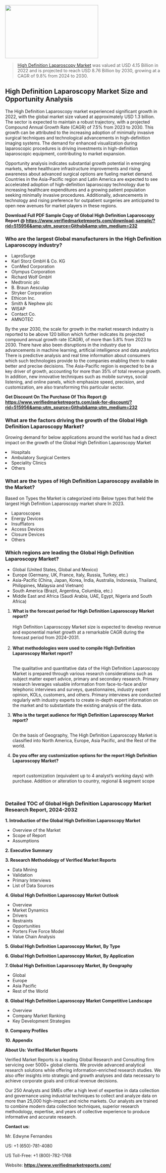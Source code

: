 
<img src="https://ffe5etoiles.com/wp-content/uploads/2024/12/MST1-300x171.png" alt="" width="300" height="171" class="alignnone size-medium wp-image-20088" /><blockquote><p><p><a href="https://www.verifiedmarketreports.com/download-sample/?rid=515956&utm_source=Github&utm_medium=232" target="_blank">High Definition Laparoscopy Market</a> was valued at USD 4.15 Billion in 2022 and is projected to reach USD 8.76 Billion by 2030, growing at a CAGR of 9.8% from 2024 to 2030.</p></blockquote><p><h2>High Definition Laparoscopy Market Size and Opportunity Analysis</h2><p>The High Definition Laparoscopy market experienced significant growth in 2022, with the global market size valued at approximately USD 1.3 billion. The sector is expected to maintain a robust trajectory, with a projected Compound Annual Growth Rate (CAGR) of 7.5% from 2023 to 2030. This growth can be attributed to the increasing adoption of minimally invasive surgical techniques and technological advancements in high-definition imaging systems. The demand for enhanced visualization during laparoscopic procedures is driving investments in high-definition laparoscopic equipment, contributing to market expansion.</p><p>Opportunity analysis indicates substantial growth potential in emerging markets, where healthcare infrastructure improvements and rising awareness about advanced surgical options are fueling market demand. Countries in the Asia-Pacific region and Latin America are expected to see accelerated adoption of high-definition laparoscopy technology due to increasing healthcare expenditures and a growing patient population seeking minimally invasive procedures. Additionally, advancements in technology and rising preference for outpatient surgeries are anticipated to open new avenues for market players in these regions.</p></p><p class=""><strong>Download Full PDF Sample Copy of Global High Definition Laparoscopy Report @ <a href="https://www.verifiedmarketreports.com/download-sample/?rid=515956&amp;utm_source=Github&amp;utm_medium=232" target="_blank">https://www.verifiedmarketreports.com/download-sample/?rid=515956&amp;utm_source=Github&amp;utm_medium=232</a></strong></p><h3 id="" class="">Who are the largest Global manufacturers in the High Definition Laparoscopy industry?</h3><p><li>LaproSurge</li><li> Karl Storz GmbH & Co. KG</li><li> ConMed Corporation</li><li> Olympus Corporation</li><li> Richard Wolf GmbH</li><li> Medtronic plc</li><li> B. Braun Aesculap</li><li> Stryker Corporation</li><li> Ethicon Inc.</li><li> Smith & Nephew plc</li><li> WISAP</li><li> Contact Co.</li><li> AMNOTEC</li></p><div class=""><div class="" dir="" data-message-author-role="" data-message-id="" data-message-model-slug=""><div class=""><div class=""><div class=""><div class="" dir="" data-message-author-role="" data-message-id="" data-message-model-slug=""><div class=""><div class=""><p>By the year 2030, the scale for growth in the market research industry is reported to be above 120 billion which further indicates its projected compound annual growth rate (CAGR), of more than 5.8% from 2023 to 2030. There have also been disruptions in the industry due to advancements in machine learning, artificial intelligence and data analytics There is predictive analysis and real time information about consumers which such technologies provide to the companies enabling them to make better and precise decisions. The Asia-Pacific region is expected to be a key driver of growth, accounting for more than 35% of total revenue growth. In addition, new innovative techniques such as mobile surveys, social listening, and online panels, which emphasize speed, precision, and customization, are also transforming this particular sector.</p><p><strong>Get Discount On The Purchase Of This Report @&nbsp; <a href="https://www.verifiedmarketreports.com/ask-for-discount/?rid=515956&amp;utm_source=Github&amp;utm_medium=232" target="_blank">https://www.verifiedmarketreports.com/ask-for-discount/?rid=515956&amp;utm_source=Github&amp;utm_medium=232</a></strong></p></div></div></div></div></div></div></div></div><h3 id="" class="">What are the factors driving the growth of the Global High Definition Laparoscopy Market?</h3><p id="" class="">Growing demand for below applications around the world has had a direct impact on the growth of the Global High Definition Laparoscopy Market</p><p id="" class=""><li>Hospitals</li><li> Ambulatory Surgical Centers</li><li> Speciality Clinics</li><li> Others</li></p><h3 id="" class="">What are the types of High Definition Laparoscopy available in the Market?</h3><p id="" class="">Based on Types the Market is categorized into Below types that held the largest High Definition Laparoscopy market share In 2023.</p><p id="" class=""><li>Laparoscopes</li><li> Energy Devices</li><li> Insufflators</li><li> Access Devices</li><li> Closure Devices</li><li> Others</li></p><h3 id="" class="">Which regions are leading the Global High Definition Laparoscopy Market?</h3><ul><li>Global (United States, Global and Mexico)</li><li>Europe (Germany, UK, France, Italy, Russia, Turkey, etc.)</li><li>Asia-Pacific (China, Japan, Korea, India, Australia, Indonesia, Thailand, Philippines, Malaysia and Vietnam)</li><li>South America (Brazil, Argentina, Columbia, etc.)</li><li>Middle East and Africa (Saudi Arabia, UAE, Egypt, Nigeria and South Africa)</li></ul><p><ol><li><strong>What is the forecast period for High Definition Laparoscopy Market report?<br /></strong><br /><span data-sheets-root="1" data-sheets-value="{&quot;1&quot;:2,&quot;2&quot;:&quot;XXXX size is expected to develop revenue and exponential market growth at a remarkable CAGR during the forecast period from 2024&ndash;2030.&quot;}" data-sheets-userformat="{&quot;2&quot;:12674,&quot;4&quot;:{&quot;1&quot;:2,&quot;2&quot;:16776960},&quot;10&quot;:2,&quot;11&quot;:0,&quot;15&quot;:&quot;Arial&quot;,&quot;16&quot;:12}">High Definition Laparoscopy Market size is expected to develop revenue and exponential market growth at a remarkable CAGR during the forecast period from 2024&ndash;2031.</span><br /><br /></li><li><strong>What methodologies were used to compile High Definition Laparoscopy Market report?<br /><br /></strong><p>The qualitative and quantitative data of the&nbsp;High Definition Laparoscopy Market is prepared through various research considerations such as subject matter expert advice, primary and secondary research. Primary research leverages valuable information from face-to-face and/or telephonic interviews and surveys, questionnaires, industry expert opinion, KOLs, customers, and others. Primary interviews are conducted regularly with industry experts to create in-depth expert information on the market and to substantiate the existing analysis of the data.&nbsp;</p></li><li><strong>Who is the target audience for High Definition Laparoscopy Market report?<br /><br /></strong><p>On the basis of Geography, The&nbsp;High Definition Laparoscopy Market is classified into North America, Europe, Asia Pacific, and the Rest of the world.</p></li><li><strong>Do you offer any customization options for the report High Definition Laparoscopy Market?<br /><br /></strong><p>report customization (equivalent up to 4 analyst&rsquo;s working days) with purchase. Addition or alteration to country, regional &amp; segment scope</p><p>&nbsp;</p></li></ol></p><h3 id="" class="">Detailed TOC of Global High Definition Laparoscopy Market Research Report, 2024-2032</h3><p id="" class=""><strong>1. Introduction of the Global High Definition Laparoscopy Market</strong></p><ul><li>Overview of the Market</li><li>Scope of Report</li><li>Assumptions</li></ul><p id="" class=""><strong>2. Executive Summary</strong></p><p id="" class=""><strong>3. Research Methodology of&nbsp;Verified Market Reports</strong></p><ul><li>Data Mining</li><li>Validation</li><li>Primary Interviews</li><li>List of Data Sources</li></ul><p id="" class=""><strong>4. Global High Definition Laparoscopy Market Outlook</strong></p><ul><li>Overview</li><li>Market Dynamics</li><li>Drivers</li><li>Restraints</li><li>Opportunities</li><li>Porters Five Force Model</li><li>Value Chain Analysis</li></ul><p id="" class=""><strong>5. Global High Definition Laparoscopy Market, By&nbsp;Type</strong></p><p id="" class=""><strong>6. Global High Definition Laparoscopy Market, By Application</strong></p><p id="" class=""><strong>7. Global High Definition Laparoscopy Market, By Geography</strong></p><ul><li>Global</li><li>Europe</li><li>Asia Pacific</li><li>Rest of the World</li></ul><p id="" class=""><strong>8. Global High Definition Laparoscopy Market Competitive Landscape</strong></p><ul><li>Overview</li><li>Company Market Ranking</li><li>Key Development Strategies</li></ul><p id="" class=""><strong>9. Company Profiles</strong></p><p id="" class=""><strong>10. Appendix</strong></p><p id="" class=""><strong>About Us: Verified Market Reports</strong></p><p id="" class="">Verified Market Reports is a leading Global Research and Consulting firm servicing over 5000+ global clients. We provide advanced analytical research solutions while offering information-enriched research studies. We also offer insights into strategic and growth analyses and data necessary to achieve corporate goals and critical revenue decisions.</p><p id="" class="">Our 250 Analysts and SMEs offer a high level of expertise in data collection and governance using industrial techniques to collect and analyze data on more than 25,000 high-impact and niche markets. Our analysts are trained to combine modern data collection techniques, superior research methodology, expertise, and years of collective experience to produce informative and accurate research.</p><p id="" class=""><strong>Contact us:</strong></p><p id="" class="">Mr. Edwyne Fernandes</p><p id="" class="">US: +1 (650)-781-4080</p><p id="" class="">US Toll-Free: +1 (800)-782-1768</p><p id="" class="">Website: <a target="" data-test-app-aware-link=""><strong>https://www.verifiedmarketreports.com/</strong></a></p>
